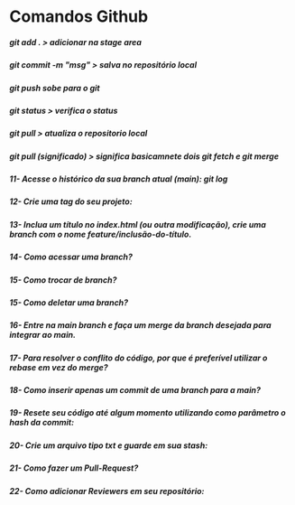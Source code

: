 # Comandos Github

##### git add . > adicionar na stage area
##### git commit -m "msg" > salva no repositório local
##### git push  sobe para o git
##### git status > verifica o status
##### git pull > atualiza o repositorio local
##### git pull (significado) > significa basicamnete dois git fetch e git merge
##### 11- Acesse o histórico da sua branch atual (main): git log
##### 12- Crie uma tag do seu projeto:
##### 13- Inclua um título no index.html (ou outra modificação), crie uma branch com o nome feature/inclusão-do-título.
##### 14- Como acessar uma branch?
##### 15- Como trocar de branch? 
##### 15- Como deletar uma branch?
##### 16- Entre na main branch e faça um merge da branch desejada para integrar ao main.
##### 17- Para resolver o conflito do código, por que é preferível utilizar o rebase em vez do merge?
##### 18- Como inserir apenas um commit de uma branch para a main?
##### 19- Resete seu código até algum momento utilizando como parâmetro o hash da commit:
##### 20- Crie um arquivo tipo txt e guarde em sua stash:
##### 21- Como fazer um Pull-Request?
##### 22- Como adicionar Reviewers em seu repositório: